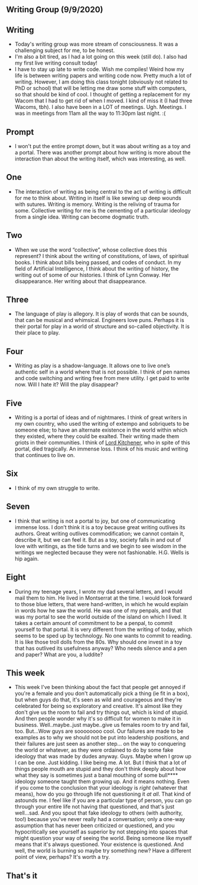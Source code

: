 ## Writing Group (9/9/2020)

## Writing
- Today's writing group was more stream of consciousness. It was a challenging subject for me, to be honest.
- I'm also a bit tired, as I had a lot going on this week (still do). I also had my first live writing consult today!
- I have to stay up late to write code. Wish me compiles! Weird how my life is between writing papers and writing code now. Pretty much a lot 
  of writing. However, I am doing this class tonight (obviously not related to PhD or school) that will be letting me draw some stuff with computers, so that should be kind of cool. I thought of getting
  a replacement for my Wacom that I had to get rid of when I moved. I kind of miss it (I had three Wacoms, tbh). I also have been in a LOT of meetings. Ugh. Meetings. I was in meetings from 11am all the way to 11:30pm last night. :(

## Prompt
- I won't put the entire prompt down, but it was about writing as a toy and a portal. There was another prompt about 
  how writing is more about the interaction than about the writing itself, which was interesting, as well.


## One
- The interaction of writing as being central to the act of writing is difficult for me to think about. 
Writing in itself is like sewing up deep wounds with sutures. Writing is memory.
Writing is the reliving of trauma for some. 
Collective writing for me is the cementing of a particular ideology from a single idea. Writing can become dogmatic truth. 

## Two
- When we use the word “collective”, whose collective does this represent? 
I think about the writing of constitutions, of laws, of spiritual books. 
I think about bills being passed, and codes of conduct. 
In my field of Artificial Intelligence, I think about the writing of history, the writing out of some of our histories. 
I think of Lynn Conway. Her disappearance. Her writing about that disappearance.

## Three
- The language of play is allegory. It is play of words that can be sounds, that can be musical and whimsical. 
Engineers love puns. Perhaps it is their portal for play in a world of structure and so-called objectivity. 
It is their place to play.

## Four
- Writing as play is a shadow-language. It allows one to live one’s authentic self in a world where that is not possible. 
I think of pen names and code switching and writing free from mere utility.
I get paid to write now. Will I hate it? Will the play disappear?

## Five
- Writing is a portal of ideas and of nightmares.
I think of great writers in my own country, who used the writing of extempo and sobriquets to be someone else; 
to have an alternate existence in the world within which they existed, where they could be exalted. 
Their writing made them griots in their communities.
I think of [Lord Kitchener](https://en.wikipedia.org/wiki/Lord_Kitchener_(calypsonian)), who in spite of this portal, died tragically. An immense loss. 
I think of his music and writing that continues to live on.

## Six
- I think of my own struggle to write. 

## Seven
- I think that writing is not a portal to joy, but one of communicating immense loss. 
I don’t think it is a toy because great writing outlives its authors. 
Great writing outlives commodification; we cannot contain it, describe it, but we can feel it. 
But as a toy, society falls in and out of love with writings, 
as the tide turns and we begin to see wisdom in the writings we neglected because they were not fashionable. 
H.G. Wells is hip again.

## Eight
- During my teenage years, I wrote my dad several letters, and I would mail them to him. 
He lived in Montserrat at the time.
I would look forward to those blue letters, that were hand-written, 
in which he would explain in words how he saw the world. He was one of my penpals, 
and that was my portal to see the world outside of the island on which I lived. 
It takes a certain amount of commitment to be a penpal, to commit yourself to that portal. 
It is very different from the writing of today, which seems to be sped up by technology. 
No one wants to commit to reading. It is like those troll dolls from the 80s. 
Why should one invest in a toy that has outlived its usefulness anyway? 
Who needs silence and a pen and paper? What are you, a luddite?

## This week
- This week I've been thinking about the fact that people get annoyed if you're a female and you don't automatically pick a thing (ie fit in a box), but
  when guys do that, it's seen as wild and courageous and they're celebrated for being so exploratory and creative. It's almost like they don't 
  give us the room to fail and try things out, which is kind of stupid. And then people wonder why it's so difficult for women to make it in business. Well..maybe..just maybe..give us females room to try and fail, too. But...Wow guys are soooooooo cool.
  Our failures are made to be examples as to why we should not be put into leadership positions, and their failures are just seen as another step...
  on the way to conquering the world or whatever, as they were ordained to do by some fake ideology that was made by dudes anyway. Guys. 
  Maybe when I grow up I can be one. Just kidding. I like being me. A lot. But I think that a lot of things people mouth are stupid and they don't 
  think deeply about how what they say is sometimes just a banal mouthing of some bull**** ideology someone taught them growing up. And it means 
  nothing. Even if you come to the conclusion that your ideology is *right* (whatever that means), how do you go through life not questioning it *at all*. That kind of astounds me. I feel like if you are a particular type of person, you can go through your entire life not having that questioned, and that's just well...sad. And you spout that fake ideology to others (with authority, too!) because you've never really had a conversation; only a one-way assumption that has never been criticized or questioned, and you hypocritically see yourself as superior by not stepping into spaces that might question your way of seeing the world. Being someone like myself means that it's always questioned. Your existence is questioned. And well, the world is burning so maybe try something new? Have a different point of view, perhaps? It's worth a try. 

## That's it





